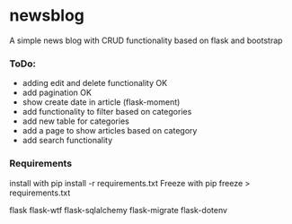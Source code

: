 # newsblog
A simple news blog with CRUD functionality based on flask and bootstrap

### ToDo:
* adding edit and delete functionality OK
* add pagination OK
* show create date in article (flask-moment)
* add functionality to filter based on categories
* add new table for categories
* add a page to show articles based on category
* add search functionality

### Requirements

install with pip install -r requirements.txt
Freeze with pip freeze > requirements.txt

flask
flask-wtf
flask-sqlalchemy
flask-migrate
flask-dotenv